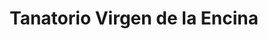 ---
title: "Tanatorio Virgen de la Encina"
url: /bembibre/tanatorio-virgen-de-la-encina/
shop: Bestattungen
---